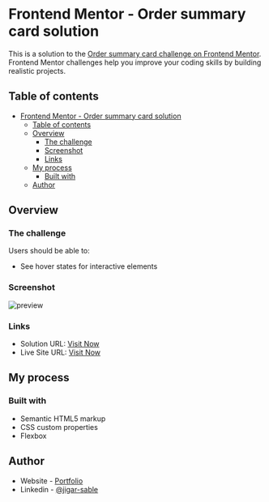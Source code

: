 # Frontend Mentor - Order summary card solution

This is a solution to the [Order summary card challenge on Frontend Mentor](https://www.frontendmentor.io/challenges/order-summary-component-QlPmajDUj). Frontend Mentor challenges help you improve your coding skills by building realistic projects. 

## Table of contents

- [Frontend Mentor - Order summary card solution](#frontend-mentor---order-summary-card-solution)
  - [Table of contents](#table-of-contents)
  - [Overview](#overview)
    - [The challenge](#the-challenge)
    - [Screenshot](#screenshot)
    - [Links](#links)
  - [My process](#my-process)
    - [Built with](#built-with)
  - [Author](#author)

## Overview

### The challenge

Users should be able to:

- See hover states for interactive elements

### Screenshot
![preview](https://user-images.githubusercontent.com/64949957/132215921-482418d9-e7fb-4bfe-a2b9-24208043afbf.png)

### Links

- Solution URL: [Visit Now](https://github.com/jigar-sable/Frontend-Mentor-Challenges/tree/main/Order%20Summary%20Card)
- Live Site URL: [Visit Now](https://jigar-sable.github.io/Frontend-Mentor-Challenges/Order%20Summary%20Card/index.html)

## My process

### Built with

- Semantic HTML5 markup
- CSS custom properties
- Flexbox

## Author

- Website - [Portfolio](http://lifecodess.cf)
- Linkedin - [@jigar-sable](https://www.linkedin.com/in/jigar-sable)
